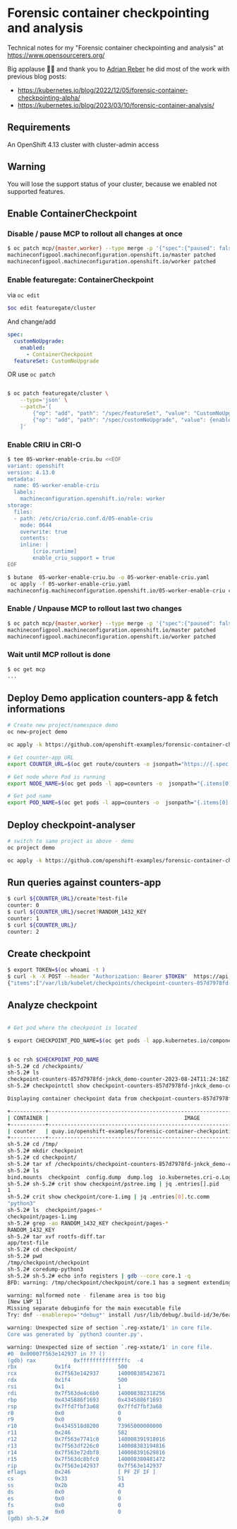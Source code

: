 # Forensic container checkpointing and analysis

Technical notes for my "Forensic container checkpointing and analysis" at
<https://www.opensourcerers.org/>

Big applause 👏🏻 and thank you to [Adrian Reber](https://github.com/adrianreber) he did most of the work with previous blog posts:
 * <https://kubernetes.io/blog/2022/12/05/forensic-container-checkpointing-alpha/>
 * <https://kubernetes.io/blog/2023/03/10/forensic-container-analysis/>




## Requirements

An OpenShift 4.13 cluster with cluster-admin access

## Warning

You will lose the support status of your cluster, because we enabled not supported features.


## Enable ContainerCheckpoint

### Disable / pause MCP to rollout all changes at once

```bash
$ oc patch mcp/{master,worker} --type merge -p '{"spec":{"paused": false}}'
machineconfigpool.machineconfiguration.openshift.io/master patched
machineconfigpool.machineconfiguration.openshift.io/worker patched

```

### Enable featuregate: ContainerCheckpoint

via `oc edit`
```bash
$oc edit featuregate/cluster
```

And change/add
```yaml
spec:
  customNoUpgrade:
    enabled:
  	  - ContainerCheckpoint
  featureSet: CustomNoUpgrade
```

OR use `oc patch`

```bash

$ oc patch featuregate/cluster \
	--type='json' \
	--patch='[
    	{"op": "add", "path": "/spec/featureSet", "value": "CustomNoUpgrade"},
    	{"op": "add", "path": "/spec/customNoUpgrade", "value": {enabled: [ContainerCheckpoint]}}
	]'


```

### Enable CRIU in CRI-O

```bash
$ tee 05-worker-enable-criu.bu <<EOF
variant: openshift
version: 4.13.0
metadata:
  name: 05-worker-enable-criu
  labels:
	machineconfiguration.openshift.io/role: worker
storage:
  files:
  - path: /etc/crio/crio.conf.d/05-enable-criu
	mode: 0644
	overwrite: true
	contents:
  	inline: |
    	[crio.runtime]
    	enable_criu_support = true
EOF

$ butane  05-worker-enable-criu.bu -o 05-worker-enable-criu.yaml
 oc apply -f 05-worker-enable-criu.yaml
machineconfig.machineconfiguration.openshift.io/05-worker-enable-criu created
```

### Enable / Unpause MCP to rollout last two changes


```bash
$ oc patch mcp/{master,worker} --type merge -p '{"spec":{"paused": false}}'
machineconfigpool.machineconfiguration.openshift.io/master patched
machineconfigpool.machineconfiguration.openshift.io/worker patched

```

### Wait until MCP rollout is done

```bash
$ oc get mcp
...
```

## Deploy Demo application counters-app & fetch informations


```bash
# Create new project/namespace demo
oc new-project demo

oc apply -k https://github.com/openshift-examples/forensic-container-checkpointing-and-analysis/counters-app

# Get counter-app URL
export COUNTER_URL=$(oc get route/counters -o jsonpath="https://{.spec.host}")

# Get node where Pod is running
export NODE_NAME=$(oc get pods -l app=counters -o  jsonpath="{.items[0].spec.nodeName}" )

# Get pod name
export POD_NAME=$(oc get pods -l app=counters -o  jsonpath="{.items[0].metadata.name}" )


```

## Deploy checkpoint-analyser

```bash
# switch to same project as above - demo
oc project demo

oc apply -k https://github.com/openshift-examples/forensic-container-checkpointing-and-analysis/checkpoint-analyser

```

## Run queries against counters-app

```bash
$ curl ${COUNTER_URL}/create?test-file
counter: 0
$ curl ${COUNTER_URL}/secret?RANDOM_1432_KEY
counter: 1
$ curl ${COUNTER_URL}/
counter: 2
```

## Create checkpoint


```bash
$ export TOKEN=$(oc whoami -t )
$ curl -k -X POST --header "Authorization: Bearer $TOKEN"  https://api.demo.openshift.pub:6443/api/v1/nodes/$NODE_NAME/proxy/checkpoint/demo/$POD_NAME/counter
{"items":["/var/lib/kubelet/checkpoints/checkpoint-counters-857d7978fd-jnkck_demo-counter-2023-08-24T11:24:18Z.tar"]}
```


## Analyze checkpoint

```bash

# Get pod where the checkpoint is located

$ export CHECKPOINT_POD_NAME=$(oc get pods -l app.kubernetes.io/component=checkpoint-analyser -o jsonpath="{.items[?(@.spec.nodeName=='${NODE_NAME}')].metadata.name}")


$ oc rsh $CHECKPOINT_POD_NAME
sh-5.2# cd /checkpoints/
sh-5.2# ls
checkpoint-counters-857d7978fd-jnkck_demo-counter-2023-08-24T11:24:18Z.tar
sh-5.2# checkpointctl show checkpoint-counters-857d7978fd-jnkck_demo-counter-2023-08-24T11\:24\:18Z.tar

Displaying container checkpoint data from checkpoint-counters-857d7978fd-jnkck_demo-counter-2023-08-24T11:24:18Z.tar

+-----------+--------------------------------------------------------------------------------------------+--------------+---------+--------------------------------+--------+-------------+------------+-------------------+
| CONTAINER |                                           IMAGE                                            |      ID      | RUNTIME |            CREATED             | ENGINE |     IP      | CHKPT SIZE | ROOT FS DIFF SIZE |
+-----------+--------------------------------------------------------------------------------------------+--------------+---------+--------------------------------+--------+-------------+------------+-------------------+
| counter   | quay.io/openshift-examples/forensic-container-checkpointing-and-analysis/counters-app:main | b7fe1c786b7d | runc    | 2023-08-24T11:19:38.607090024Z | CRI-O  | 10.130.2.99 | 8.7 MiB    | 3.0 KiB           |
+-----------+--------------------------------------------------------------------------------------------+--------------+---------+--------------------------------+--------+-------------+------------+-------------------+
sh-5.2# cd /tmp/
sh-5.2# mkdir checkpoint
sh-5.2# cd checkpoint/
sh-5.2# tar xf /checkpoints/checkpoint-counters-857d7978fd-jnkck_demo-counter-2023-08-24T11\:24\:18Z.tar
sh-5.2# ls
bind.mounts  checkpoint  config.dump  dump.log	io.kubernetes.cri-o.LogPath  rootfs-diff.tar  spec.dump  stats-dump
sh-5.2# sh-5.2# crit show checkpoint/pstree.img | jq .entries[].pid
1
sh-5.2# crit show checkpoint/core-1.img | jq .entries[0].tc.comm
"python3"
sh-5.2# ls  checkpoint/pages-*
checkpoint/pages-1.img
sh-5.2# grep -ao RANDOM_1432_KEY checkpoint/pages-*
RANDOM_1432_KEY
sh-5.2# tar xvf rootfs-diff.tar
app/test-file
sh-5.2# cd checkpoint/
sh-5.2# pwd
/tmp/checkpoint/checkpoint
sh-5.2# coredump-python3
sh-5.2# sh-5.2# echo info registers | gdb --core core.1 -q
BFD: warning: /tmp/checkpoint/checkpoint/core.1 has a segment extending past end of file

warning: malformed note - filename area is too big
[New LWP 1]
Missing separate debuginfo for the main executable file
Try: dnf --enablerepo='*debug*' install /usr/lib/debug/.build-id/3e/6eae34c82de9e112e48289c49532ee80ab3929

warning: Unexpected size of section `.reg-xstate/1' in core file.
Core was generated by `python3 counter.py'.

warning: Unexpected size of section `.reg-xstate/1' in core file.
#0  0x00007f563e142937 in ?? ()
(gdb) rax            0xfffffffffffffffc  -4
rbx            0x1f4               500
rcx            0x7f563e142937      140008385423671
rdx            0x1f4               500
rsi            0x1                 1
rdi            0x7f563de4c6b0      140008382318256
rbp            0x4345886f1693      0x4345886f1693
rsp            0x7ffd7fbf3a68      0x7ffd7fbf3a68
r8             0x0                 0
r9             0x0                 0
r10            0x4345518d0200      73965000000000
r11            0x246               582
r12            0x7f563e7741c0      140008391918016
r13            0x7f563df226c0      140008383194816
r14            0x7f563e72dbf8      140008391629816
r15            0x7f563dc8bfc0      140008380481472
rip            0x7f563e142937      0x7f563e142937
eflags         0x246               [ PF ZF IF ]
cs             0x33                51
ss             0x2b                43
ds             0x0                 0
es             0x0                 0
fs             0x0                 0
gs             0x0                 0
(gdb) sh-5.2#

```


